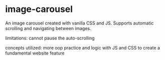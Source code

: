 # image-carousel

An image carousel created with vanilla CSS and JS. Supports automatic scrolling and navigating between images. 

limitations: cannot pause the auto-scrolling

concepts utilized: more oop practice and logic with JS and CSS to create a fundamental website feature